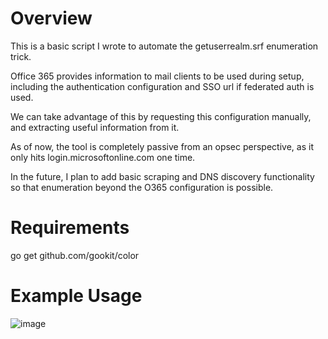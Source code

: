 # Overview
This is a basic script I wrote to automate the getuserrealm.srf enumeration trick.

Office 365 provides information to mail clients to be used during setup, including the authentication configuration and SSO url if federated auth is used. 

We can take advantage of this by requesting this configuration manually, and extracting useful information from it.

As of now, the tool is completely passive from an opsec perspective, as it only hits login.microsoftonline.com one time. 

In the future, I plan to add basic scraping and DNS discovery functionality so that enumeration beyond the O365 configuration is possible.

# Requirements
go get github.com/gookit/color

# Example Usage
![image](https://user-images.githubusercontent.com/32488787/106001583-218d8280-607e-11eb-86f3-60f9b42d0f53.png)
